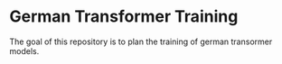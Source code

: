 # German Transformer Training
The goal of this repository is to plan the training of german transormer models.
